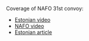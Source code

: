 Coverage of NAFO 31st convoy:

 * [Estonian video](https://youtu.be/17kI3CBNitA)
 * [NAFO video](https://youtu.be/wNOs7NfV8o0)
 * [Estonian article](https://www.err.ee/1609477232/ettevotja-ragnar-sassi-mtu-on-viinud-ukrainasse-miljonite-eest-abi)
